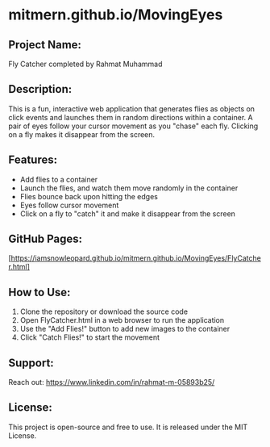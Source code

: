 
#  mitmern.github.io/MovingEyes

## Project Name: 
Fly Catcher completed by Rahmat Muhammad

## Description: 
This is a fun, interactive web application that generates flies as objects on click events and launches them in random directions within a container. A pair of eyes follow your cursor movement as you "chase" each fly. Clicking on a fly makes it disappear from the screen.

## Features:
* Add flies to a container
* Launch the flies, and watch them move randomly in the container
* Flies bounce back upon hitting the edges
* Eyes follow cursor movement
* Click on a fly to "catch" it and make it disappear from the screen

## GitHub Pages: 
[https://iamsnowleopard.github.io/mitmern.github.io/MovingEyes/FlyCatcher.html]

## How to Use:
1. Clone the repository or download the source code
2. Open FlyCatcher.html in a web browser to run the application
3. Use the "Add Flies!" button to add new images to the container
4. Click "Catch Flies!" to start the movement

## Support:
Reach out: https://www.linkedin.com/in/rahmat-m-05893b25/

## License:
This project is open-source and free to use. It is released under the MIT License.
